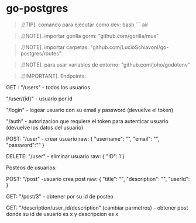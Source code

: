 # go-postgres

>.[!TIP].
>comando para ejecutar como dev:
bash ```
air 

>.[!NOTE].
>importar gorilla gorm:
"github.com/gorilla/mux"

>.[!NOTE].
>importar carpetas: 
"github.com/LucioSchiavoni/go-postgres/routes"

>.[!NOTE].
>para usar variables de entorno: 
"github.com/joho/godotenv"

>.[!IMPORTANT].
>Endpoints: 
 
GET :
"/users"  - todos los usuarios

"/user/{id}"  - usuario por id

"/login" - logear usuario con su email y password (devuelve el token)

"/auth" - autorizacion que requiere el token para autenticar usuario (devuelve los datos del usuario)


POST:
"/user" - crear usuario 
raw:
{
    "username": "",
    "email": "",
    "password":""
}

DELETE:
"/user" - eliminar usuario 
raw:
{
    "ID": 1
}


Posteos de usuarios:

POST:
"/post" -usuario crea post
raw:
{
    "title": "",
    "description": "",
    "userId": 
}

GET:
"/post/3"  - obtener por su id de posteo

GET:
"/description/user_id/description" (cambiar parmetros) - obtener post donde su id de usuario es x y descripcion es x

